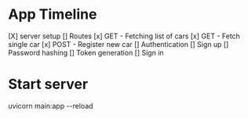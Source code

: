 


# App Timeline
[X] server setup
  [] Routes
    [x] GET - Fetching list of cars
    [x] GET - Fetch single car
    [x] POST - Register new car
  [] Authentication
    [] Sign up
      [] Password hashing
      [] Token generation
    [] Sign in

# Start server
uvicorn main:app --reload